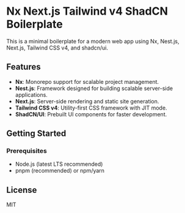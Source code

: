 # Nx Next.js Tailwind v4 ShadCN Boilerplate

This is a minimal boilerplate for a modern web app using Nx, Nest.js, Next.js, Tailwind CSS v4, and shadcn/ui.

## Features
- **Nx**: Monorepo support for scalable project management.
- **Nest.js**: Framework designed for building scalable server-side applications.
- **Next.js**: Server-side rendering and static site generation.
- **Tailwind CSS v4**: Utility-first CSS framework with JIT mode.
- **ShadCN/UI**: Prebuilt UI components for faster development.

## Getting Started

### Prerequisites
- Node.js (latest LTS recommended)
- pnpm (recommended) or npm/yarn

## License
MIT

